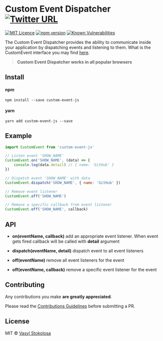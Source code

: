 # Custom Event Dispatcher [![Twitter URL](https://img.shields.io/twitter/url/http/shields.io.svg?style=social)](https://twitter.com/intent/tweet?hashtags=javascript&original_referer=https%3A%2F%2Fpublish.twitter.com%2F%3FbuttonHashtag%3Djavascript%26buttonText%3DEvent%2520dispatcher%2520based%2520on%2520the%2520CustomEvent%2520interface%26buttonType%3DTweetButton%26buttonUrl%3Dhttps%253A%252F%252Fwww.npmjs.com%252Fpackage%252Fcustom-event-js%26buttonVia%3Dshystrukk%26lang%3Den%26widget%3DButton&ref_src=twsrc%5Etfw&text=Event%20dispatcher%20based%20on%20the%20CustomEvent%20interface&tw_p=tweetbutton&url=https%3A%2F%2Fwww.npmjs.com%2Fpackage%2Fcustom-event-js&via=shystrukk) #
[![MIT Licence](https://badges.frapsoft.com/os/mit/mit.svg?v=103)](https://opensource.org/licenses/mit-license.php) [![npm version](https://badge.fury.io/js/custom-event-js.svg)](https://badge.fury.io/js/custom-event-js)
[![Known Vulnerabilities](https://snyk.io/test/github/shystruk/custom-event-js/badge.svg?targetFile=package.json)](https://snyk.io/test/github/shystruk/custom-event-js?targetFile=package.json)

The Custom Event Dispatcher provides the ability to communicate inside your application by dispatching events and listening to them. What is the CustomEvent interface you may find [here](https://developer.mozilla.org/en-US/docs/Web/API/CustomEvent/CustomEvent).

> **Custom Event Dispatcher works in all popular browsers**

## Install ##
#### npm
`npm install --save custom-event-js`

#### yarn
`yarn add custom-event-js --save`

## Example ##
```javascript
import CustomEvent from 'custom-event-js'

// Listen event 'SHOW_NAME'
CustomEvent.on('SHOW_NAME', (data) => {
    console.log(data.detail) // { name: 'GitHub' }
})

// Dispatch event 'SHOW_NAME' with data
CustomEvent.dispatch('SHOW_NAME', { name: 'GitHub' })

// Remove event listener
CustomEvent.off('SHOW_NAME')

// Remove a specific callback from event listener
CustomEvent.off('SHOW_NAME', callback)
```

## API
- **on(eventName, callback)** add an appropriate event listener. When event gets fired callback will be called with **detail** argument

- **dispatch(eventName, detail)** dispatch event to all event listeners

- **off(eventName)** remove all event listeners for the event

- **off(eventName, callback)** remove a specific event listener for the event


## Contributing

Any contributions you make **are greatly appreciated**.

Please read the [Contributions Guidelines](CONTRIBUTING.md) before submitting a PR.

## License

MIT © [Vasyl Stokolosa](https://about.me/shystruk)
